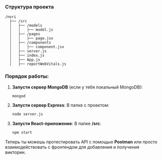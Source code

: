 ### Структура проекта

```
/nori
  ├── /src
  │   ├── /models
  │   │   ├── model.js
  │   ├── /pages
  │   │   ├── page.jsx
  │   ├── /components
  │   │   ├── component.jsx
  │   ├── server.js
  │   ├── index.js
  │   ├── App.js
  │   ├── reportWebVitals.js
```

### Порядок работы:

1. **Запусти сервер MongoDB** (если у тебя локальный MongoDB):

   ```sh
   mongod
   ```

2. **Запусти сервер Express**:
   В папке с проектом:

   ```sh
   node server.js
   ```

3. **Запусти React-приложение**:
   В папке **/src**:
   ```sh
   npm start
   ```

Теперь ты можешь протестировать API с помощью **Postman** или просто взаимодействовать с фронтендом для добавления и получения викторин.

